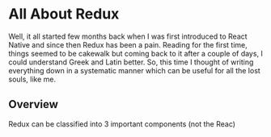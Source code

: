 # All About Redux

Well, it all started few months back when I was first introduced to React Native and since then Redux has been a pain. Reading for the first time, things seemed to be cakewalk but coming back to it after a couple of days, I could understand Greek and Latin better. So, this time I thought of writing everything down in a systematic manner which can be useful for all the lost souls, like me.

## Overview

Redux can be classified into 3 important components (not the Reac)
<!--stackedit_data:
eyJoaXN0b3J5IjpbLTExNjQzODk5NjZdfQ==
-->